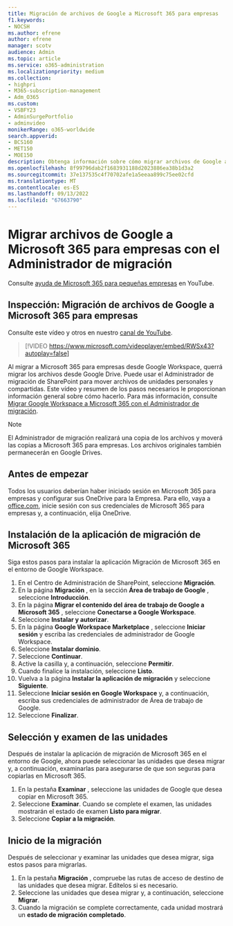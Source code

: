 ```yaml
---
title: Migración de archivos de Google a Microsoft 365 para empresas
f1.keywords:
- NOCSH
ms.author: efrene
author: efrene
manager: scotv
audience: Admin
ms.topic: article
ms.service: o365-administration
ms.localizationpriority: medium
ms.collection:
- highpri
- M365-subscription-management
- Adm_O365
ms.custom:
- VSBFY23
- AdminSurgePortfolio
- adminvideo
monikerRange: o365-worldwide
search.appverid:
- BCS160
- MET150
- MOE150
description: Obtenga información sobre cómo migrar archivos de Google a Microsoft 365 para empresas mediante el Administrador de migración de SharePoint.
ms.openlocfilehash: 8f99796dab2f1683931188d2023886ea38b1d3a2
ms.sourcegitcommit: 37e137535c4f70702afe1a5eeaa899c75ee02cfd
ms.translationtype: MT
ms.contentlocale: es-ES
ms.lasthandoff: 09/13/2022
ms.locfileid: "67663790"
---
```

# <a name="migrate-google-files-to-microsoft-365-for-business-with-migration-manager"></a>Migrar archivos de Google a Microsoft 365 para empresas con el Administrador de migración

Consulte [ayuda de Microsoft 365 para pequeñas empresas](https://go.microsoft.com/fwlink/?linkid=2197659) en YouTube.

## <a name="watch-migrate-google-files-to-microsoft-365-for-business"></a>Inspección: Migración de archivos de Google a Microsoft 365 para empresas

Consulte este vídeo y otros en nuestro [canal de YouTube](https://go.microsoft.com/fwlink/?linkid=2198217).

> [!VIDEO https://www.microsoft.com/videoplayer/embed/RWSx43?autoplay=false]

Al migrar a Microsoft 365 para empresas desde Google Workspace, querrá migrar los archivos desde Google Drive. Puede usar el Administrador de migración de SharePoint para mover archivos de unidades personales y compartidas. Este vídeo y resumen de los pasos necesarios le proporcionan información general sobre cómo hacerlo. Para más información, consulte [Migrar Google Workspace a Microsoft 365 con el Administrador de migración](/sharepointmigration/mm-google-overview).

> [!NOTE]
> El Administrador de migración realizará una copia de los archivos y moverá las copias a Microsoft 365 para empresas. Los archivos originales también permanecerán en Google Drives.

## <a name="before-you-start"></a>Antes de empezar

Todos los usuarios deberían haber iniciado sesión en Microsoft 365 para empresas y configurar sus OneDrive para la Empresa. Para ello, vaya a [office.com](https://office.com), inicie sesión con sus credenciales de Microsoft 365 para empresas y, a continuación, elija OneDrive.

## <a name="install-the-microsoft-365-migration-app"></a>Instalación de la aplicación de migración de Microsoft 365

Siga estos pasos para instalar la aplicación Migración de Microsoft 365 en el entorno de Google Workspace. 
1. En el Centro de Administración de SharePoint, seleccione **Migración**.
2. En la página **Migración** , en la sección **Área de trabajo de Google** , seleccione **Introducción**.
3. En la página **Migrar el contenido del área de trabajo de Google a Microsoft 365** , seleccione **Conectarse a Google Workspace**.
4. Seleccione **Instalar y autorizar**.
5. En la página **Google Workspace Marketplace** , seleccione **Iniciar sesión** y escriba las credenciales de administrador de Google Workspace.
6. Seleccione **Instalar dominio**.
7. Seleccione **Continuar**.
8. Active la casilla y, a continuación, seleccione **Permitir**.
9. Cuando finalice la instalación, seleccione **Listo**.
10. Vuelva a la página **Instalar la aplicación de migración** y seleccione **Siguiente**.
11. Seleccione **Iniciar sesión en Google Workspace** y, a continuación, escriba sus credenciales de administrador de Área de trabajo de Google.
12. Seleccione **Finalizar**.

## <a name="select-and-scan-your-drives"></a>Selección y examen de las unidades

Después de instalar la aplicación de migración de Microsoft 365 en el entorno de Google, ahora puede seleccionar las unidades que desea migrar y, a continuación, examinarlas para asegurarse de que son seguras para copiarlas en Microsoft 365.

1. En la pestaña **Examinar** , seleccione las unidades de Google que desea copiar en Microsoft 365.
2. Seleccione **Examinar**. Cuando se complete el examen, las unidades mostrarán el estado de examen **Listo para migrar**.
3. Seleccione **Copiar a la migración**.

## <a name="start-the-migration"></a>Inicio de la migración

Después de seleccionar y examinar las unidades que desea migrar, siga estos pasos para migrarlas.

1. En la pestaña **Migración** , compruebe las rutas de acceso de destino de las unidades que desea migrar. Edítelos si es necesario.
2. Seleccione las unidades que desea migrar y, a continuación, seleccione **Migrar**. 
3. Cuando la migración se complete correctamente, cada unidad mostrará un **estado de migración** **completado**.